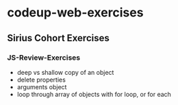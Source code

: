 # codeup-web-exercises
## Sirius Cohort Exercises


### JS-Review-Exercises
- deep vs shallow copy of an object
- delete properties
- arguments object
- loop through array of objects with for loop, or for each


